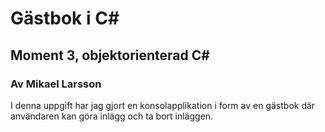# Gästbok i C#
## Moment 3, objektorienterad C#
### Av Mikael Larsson  
I denna uppgift har jag gjort en konsolapplikation i form av en gästbok där användaren kan göra inlägg och ta bort inläggen.
